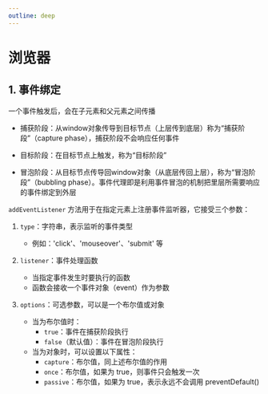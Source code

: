 ```yaml
---
outline: deep
---
```



# 浏览器

## 1. 事件绑定
一个事件触发后，会在子元素和父元素之间传播
 + 捕获阶段：从window对象传导到目标节点（上层传到底层）称为“捕获阶段”（capture phase），捕获阶段不会响应任何事件
 
 + 目标阶段：在目标节点上触发，称为“目标阶段”

 + 冒泡阶段：从目标节点传导回window对象（从底层传回上层），称为“冒泡阶段”（bubbling phase）。事件代理即是利用事件冒泡的机制把里层所需要响应的事件绑定到外层


`addEventListener` 方法用于在指定元素上注册事件监听器，它接受三个参数：

1. `type`：字符串，表示监听的事件类型
   - 例如：'click'、'mouseover'、'submit' 等

2. `listener`：事件处理函数
   - 当指定事件发生时要执行的函数
   - 函数会接收一个事件对象（event）作为参数

3. `options`：可选参数，可以是一个布尔值或对象
   - 当为布尔值时：
     - `true`：事件在捕获阶段执行
     - `false`（默认值）：事件在冒泡阶段执行
   - 当为对象时，可以设置以下属性：
     - `capture`：布尔值，同上述布尔值的作用
     - `once`：布尔值，如果为 true，则事件只会触发一次
     - `passive`：布尔值，如果为 true，表示永远不会调用 preventDefault()
